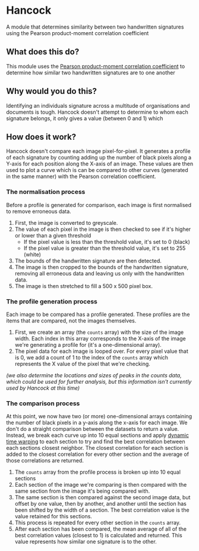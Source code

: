 # Hancock
A module that determines similarity between two handwritten signatures using the Pearson product-moment correlation coefficient

## What does this do?
This module uses the [Pearson product-moment correlation coefficient](https://en.wikipedia.org/wiki/Pearson_product-moment_correlation_coefficient) to determine how similar two handwritten signatures are to one another

## Why would you do this?

Identifying an individuals signature across a multitude of organisations and documents is tough. Hancock doesn't attempt to determine to whom each signature belongs, it only gives a value (between 0 and 1) which 

## How does it work?
Hancock doesn't compare each image pixel-for-pixel. It generates a profile of each signature by counting adding up the number of black pixels along a Y-axis for each position along the X-axis of an image. These values are then used to plot a curve which is can be compared to other curves (generated in the same manner) with the Pearson correlation coefficient.

### The normalisation process
Before a profile is generated for comparison, each image is first normalised to remove erroneous data.

1. First, the image is converted to greyscale.
2. The value of each pixel in the image is then checked to see if it's higher or lower than a given threshold
    * If the pixel value is less than the threshold value, it's set to 0 (black)
    * If the pixel value is greater than the threshold value, it's set to 255 (white)
3. The bounds of the handwritten signature are then detected.
4. The image is then cropped to the bounds of the handwritten signature, removing all erroneous data and leaving us only with the handwritten data.
5. The image is then stretched to fill a 500 x 500 pixel box.

### The profile generation process
Each image to be compared has a profile generated. These profiles are the items that are compared, not the images themselves.

1. First, we create an array (the `counts` array) with the size of the image width. Each index in this array corresponds to the X-axis of the image we're generating a profile for (it's a one-dimensional array).
2. The pixel data for each image is looped over. For every pixel value that is 0, we add a count of 1 to the index of the `counts` array which represents the X value of the pixel that we're checking.

*(we also determine the locations and sizes of peaks in the counts data, which could be used for further analysis, but this information isn't currently used by Hancock at this time)*

### The comparison process
At this point, we now have two (or more) one-dimensional arrays containing the number of black pixels in a y-axis along the x-axis for each image. We don't do a straight comparison between the datasets to return a value. Instead, we break each curve up into 10 equal sections and apply [dynamic time warping](https://en.wikipedia.org/wiki/Dynamic_time_warping) to each section to try and find the best correlation between each sections closest neighbor. The closest correlation for each section is added to the closest correlation for every other section and the average of those correlations are returned.

1. The `counts` array from the profile process is broken up into 10 equal sections
2. Each section of the image we're comparing is then compared with the same section from the image it's being compared with.
3. The same section is then compared against the second image data, but offset by one value, then by another, and another until the section has been shifted by the width of a section. The best correlation value is the value retained for this sections.
4. This process is repeated for every other section in the `counts` array.
5. After each section has been compared, the mean average of all of the best correlation values (closest to 1) is calculated and returned. This value represents how similar one signature is to the other.



